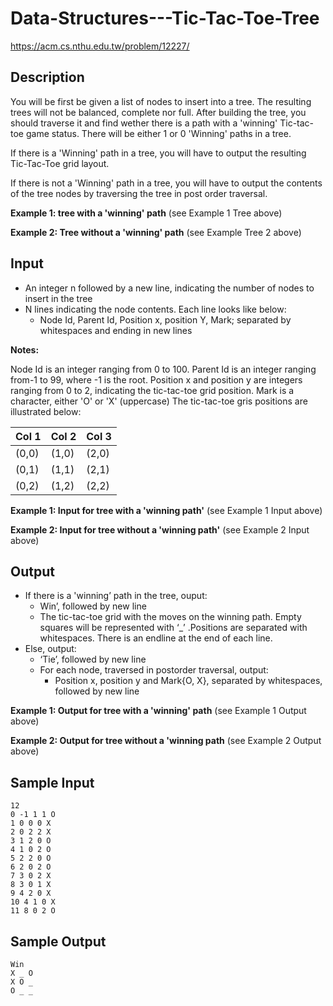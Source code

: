 # Data-Structures---Tic-Tac-Toe-Tree
https://acm.cs.nthu.edu.tw/problem/12227/

## Description
You will be first be given a list of nodes to insert into a tree. The resulting trees will not be balanced, complete nor full. After building the tree, you should traverse it and find wether there is a path with a 'winning' Tic-tac-toe game status. There will be either 1 or 0 'Winning' paths in a tree.

If there is a 'Winning' path in a tree, you will have to output the resulting Tic-Tac-Toe grid layout.

If there is not a 'Winning' path in a tree, you will have to output the contents of the tree nodes by traversing the tree in post order traversal.

**Example 1: tree with a 'winning' path** (see Example 1 Tree above)

**Example 2: Tree without a 'winning' path** (see Example Tree 2 above)



## Input
* An integer n followed by a new line, indicating the number of nodes to insert in the tree
* N lines indicating the node contents. Each line looks like below:
  * Node Id, Parent Id, Position x, position Y, Mark;  separated by whitespaces and ending in new lines
  
**Notes:**

Node Id is an integer ranging from 0 to 100.
Parent Id is an integer ranging from-1 to 99, where -1 is the root.
Position x and position y are integers ranging from 0 to 2, indicating the tic-tac-toe grid position.
Mark is a character, either 'O' or 'X' (uppercase)
The tic-tac-toe gris positions are illustrated below:

| Col 1 | Col 2 | Col 3 |
|-------|-------|-------|
| (0,0) | (1,0) | (2,0) |
| (0,1) | (1,1) | (2,1) |
| (0,2) | (1,2) | (2,2) |

**Example 1: Input for tree with a 'winning path'** (see Example 1 Input above)

**Example 2: Input for tree without a 'winning path'** (see Example 2 Input above)


## Output

* If there is a 'winning’ path in the tree, ouput:
  * Win’, followed by new line
  * The tic-tac-toe grid with the moves on the winning path. Empty squares will be represented with ‘_’ .Positions are separated with whitespaces. There is an endline at the end of each line.
* Else, output:
  * ‘Tie’, followed by new line
  * For each node, traversed in postorder traversal, output:
    * Position x, position y and Mark{O, X}, separated by whitespaces, followed by new line
    
**Example 1: Output for tree with a 'winning' path** (see Example 1 Output above)

**Example 2: Output for tree without a 'winning path** (see Example 2 Output above)



## Sample Input  

    12
    0 -1 1 1 O
    1 0 0 0 X
    2 0 2 2 X
    3 1 2 0 O
    4 1 0 2 O
    5 2 2 0 O
    6 2 0 2 O
    7 3 0 2 X
    8 3 0 1 X
    9 4 2 0 X
    10 4 1 0 X
    11 8 0 2 O

## Sample Output

    Win
    X _ O
    X O _
    O _ _
